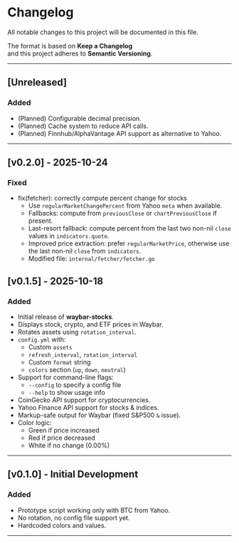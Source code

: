 # Changelog
All notable changes to this project will be documented in this file.

The format is based on **Keep a Changelog**  
and this project adheres to **Semantic Versioning**.

---

## [Unreleased]
### Added
- (Planned) Configurable decimal precision.
- (Planned) Cache system to reduce API calls.
- (Planned) Finnhub/AlphaVantage API support as alternative to Yahoo.

---

## [v0.2.0] - 2025-10-24
### Fixed
- fix(fetcher): correctly compute percent change for stocks
  - Use `regularMarketChangePercent` from Yahoo `meta` when available.
  - Fallbacks: compute from `previousClose` or `chartPreviousClose` if present.
  - Last-resort fallback: compute percent from the last two non-nil `close` values in `indicators.quote`.
  - Improved price extraction: prefer `regularMarketPrice`, otherwise use the last non-nil `close` from `indicators`.
  - Modified file: `internal/fetcher/fetcher.go`

## [v0.1.5] - 2025-10-18
### Added
- Initial release of **waybar-stocks**.
- Displays stock, crypto, and ETF prices in Waybar.
- Rotates assets using `rotation_interval`.
- `config.yml` with:
  - Custom `assets`
  - `refresh_interval`, `rotation_interval`
  - Custom `format` string
  - `colors` section (`up`, `down`, `neutral`)
- Support for command-line flags:
  - `--config` to specify a config file
  - `--help` to show usage info
- CoinGecko API support for cryptocurrencies.
- Yahoo Finance API support for stocks & indices.
- Markup-safe output for Waybar (fixed S&P500 `&` issue).
- Color logic:
  - Green if price increased
  - Red if price decreased
  - White if no change (0.00%)

---

## [v0.1.0] - Initial Development
### Added
- Prototype script working only with BTC from Yahoo.
- No rotation, no config file support yet.
- Hardcoded colors and values.

---

